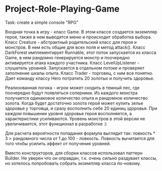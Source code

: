 # Project-Role-Playing-Game
Task: create a simple console "RPG"

Входная точка в игру - класс Game. В этом классе создается экземпляр героя, также в нем выводятся меню и происходит обработка выбора.
Класс Creature - абстрактный родительский класс для героя и монстров. В нем есть общие для всех поля и метод attack().
Класс DarkForest имплементирует Runnable, этот поток запускается из класса Game, в нем рандомно генерируется монстр и поочередно активируется атака каждого участника.
Класс LevelUpListener - слушатель уровней. Запускается в отдельном потоке и проверяет заполнение шкалы опыта.
Класс Trader - торговец, с ним все понятно. Дает команду классу Hero потратить 20 золотых и получить здоровье.

Реализованная логика - игрок может сходить в темный лес, где поочередно будут появляться соперники. Из каждого монстра получается одинаковое количество опыта и рандомное
количество золота. Когда будет достаточно золота герой может купить зелье здоровья у торговца, и сразу восполнить себе 20 единиц здоровья.
При каждом повышении уровня здоровье героя восполняется, а характеристики усиливаются.
Уровень монстров в этой версии не увеличивается, этот функционал в разработке :)

Для расчета вероятности попадания формула выглядит так: ловкость * 3 > рандомного числа от 1 до 100 - ловкость.
Ловкость вычитается для того чтобы усилить эффект от получения уровней.

Вместо конструкторов, для сборки классов использовал паттерн Builder. Не уверен что он оправдан, т.к. очень сильно раздувает классы, но хотелось попробовать собрать
экземпляр класса по-новому.
